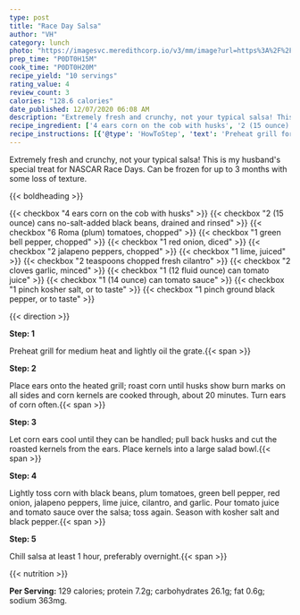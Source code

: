 ```yaml
---
type: post
title: "Race Day Salsa"
author: "VH"
category: lunch
photo: "https://imagesvc.meredithcorp.io/v3/mm/image?url=https%3A%2F%2Fimages.media-allrecipes.com%2Fuserphotos%2F1060842.jpg"
prep_time: "P0DT0H15M"
cook_time: "P0DT0H20M"
recipe_yield: "10 servings"
rating_value: 4
review_count: 3
calories: "128.6 calories"
date_published: 12/07/2020 06:08 AM
description: "Extremely fresh and crunchy, not your typical salsa! This is my husband's special treat for NASCAR Race Days. Can be frozen for up to 3 months with some loss of texture."
recipe_ingredient: ['4 ears corn on the cob with husks', '2 (15 ounce) cans no-salt-added black beans, drained and rinsed', '6 Roma (plum) tomatoes, chopped', '1 green bell pepper, chopped', '1 red onion, diced', '2 jalapeno peppers, chopped', '1 lime, juiced', '2 teaspoons chopped fresh cilantro', '2 cloves garlic, minced', '1 (12 fluid ounce) can tomato juice', '1 (14 ounce) can tomato sauce', '1 pinch kosher salt, or to taste', '1 pinch ground black pepper, or to taste']
recipe_instructions: [{'@type': 'HowToStep', 'text': 'Preheat grill for medium heat and lightly oil the grate.\n'}, {'@type': 'HowToStep', 'text': 'Place ears onto the heated grill; roast corn until husks show burn marks on all sides and corn kernels are cooked through, about 20 minutes. Turn ears of corn often.\n'}, {'@type': 'HowToStep', 'text': 'Let corn ears cool until they can be handled; pull back husks and cut the roasted kernels from the ears. Place kernels into a large salad bowl.\n'}, {'@type': 'HowToStep', 'text': 'Lightly toss corn with black beans, plum tomatoes, green bell pepper, red onion, jalapeno peppers, lime juice, cilantro, and garlic. Pour tomato juice and tomato sauce over the salsa; toss again. Season with kosher salt and black pepper.\n'}, {'@type': 'HowToStep', 'text': 'Chill salsa at least 1 hour, preferably overnight.\n'}]
---
```


Extremely fresh and crunchy, not your typical salsa! This is my husband's special treat for NASCAR Race Days. Can be frozen for up to 3 months with some loss of texture. 

{{< boldheading >}}

{{< checkbox "4 ears corn on the cob with husks" >}}
{{< checkbox "2 (15 ounce) cans no-salt-added black beans, drained and rinsed" >}}
{{< checkbox "6  Roma (plum) tomatoes, chopped" >}}
{{< checkbox "1  green bell pepper, chopped" >}}
{{< checkbox "1  red onion, diced" >}}
{{< checkbox "2  jalapeno peppers, chopped" >}}
{{< checkbox "1  lime, juiced" >}}
{{< checkbox "2 teaspoons chopped fresh cilantro" >}}
{{< checkbox "2 cloves garlic, minced" >}}
{{< checkbox "1 (12 fluid ounce) can tomato juice" >}}
{{< checkbox "1 (14 ounce) can tomato sauce" >}}
{{< checkbox "1 pinch kosher salt, or to taste" >}}
{{< checkbox "1 pinch ground black pepper, or to taste" >}}


{{< direction >}}

**Step: 1**

Preheat grill for medium heat and lightly oil the grate.{{< span >}}

**Step: 2**

Place ears onto the heated grill; roast corn until husks show burn marks on all sides and corn kernels are cooked through, about 20 minutes. Turn ears of corn often.{{< span >}}

**Step: 3**

Let corn ears cool until they can be handled; pull back husks and cut the roasted kernels from the ears. Place kernels into a large salad bowl.{{< span >}}

**Step: 4**

Lightly toss corn with black beans, plum tomatoes, green bell pepper, red onion, jalapeno peppers, lime juice, cilantro, and garlic. Pour tomato juice and tomato sauce over the salsa; toss again. Season with kosher salt and black pepper.{{< span >}}

**Step: 5**

Chill salsa at least 1 hour, preferably overnight.{{< span >}}

{{< nutrition >}}

**Per Serving:** 129 calories; protein 7.2g; carbohydrates 26.1g; fat 0.6g; sodium 363mg.